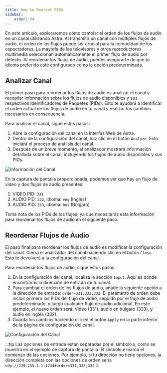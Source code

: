 ```yaml
---
title: How to Reorder PIDs
sidebar:
    order: 34
---
```


En este artículo, exploraremos cómo cambiar el orden de los flujos de audio en un canal utilizando Astra. Al transmitir un canal con múltiples flujos de audio, el orden de los flujos puede ser crucial para la comodidad de los espectadores. La mayoría de los televisores y otros reproductores multimedia seleccionan automáticamente el primer flujo de audio por defecto. Al reordenar los flujos de audio, puedes asegurarte de que tu idioma preferido esté configurado como la opción predeterminada.

## Analizar Canal

El primer paso para reordenar los flujos de audio es analizar el canal y recopilar información sobre los flujos de audio disponibles y sus respectivos Identificadores de Paquetes (PIDs). Esto te ayudará a identificar el orden actual de los flujos de audio en tu canal y realizar los cambios necesarios en consecuencia.

Para analizar el canal, sigue estos pasos:

1. Abre la configuración del canal en la Interfaz Web de Astra.
2. Dentro de la configuración del canal, haz clic en el botón `Analyze`. Esto iniciará el proceso de análisis del canal.
3. Después de un breve momento, el analizador mostrará información detallada sobre el canal, incluyendo los flujos de audio disponibles y sus PIDs.

![Información del Canal](https://cdn.cesbo.com/help/astra/processing/utilities/order/analyze.png)

En la captura de pantalla proporcionada, podemos ver que hay un flujo de video y dos flujos de audio presentes:

1. VIDEO PID: `331`
2. AUDIO PID: `332`, Idioma: `eng` (Inglés)
3. AUDIO PID: `333`, Idioma: `bul` (Búlgaro)

Toma nota de los PIDs de los flujos, ya que necesitarás esta información para reordenar los flujos de audio en el siguiente paso.

## Reordenar Flujos de Audio

El paso final para reordenar los flujos de audio es modificar la configuración del canal. Cierra el analizador del canal haciendo clic en el botón `Close`. Esto te devolverá a la configuración del canal.

Para reordenar los flujos de audio, sigue estos pasos:

1. En la configuración del canal, localiza la sección `Input`. Aquí es donde encontrarás la dirección de entrada de tu canal.
2. Para cambiar el orden de los flujos de audio, añade la siguiente opción a la dirección de entrada: `order=331,333,332`. El parámetro de orden debe incluir primero los PIDs del flujo de video, seguido por el flujo de audio predeterminado, y luego cualquier flujo de audio adicional. En este ejemplo, el nuevo orden será: Video (331), audio en búlgaro (333), y audio en inglés (332).
3. Guarda los cambios haciendo clic en el botón `Apply` en la parte inferior de la página de configuración del canal.

![Configuración del Canal](https://cdn.cesbo.com/help/astra/processing/utilities/order/channel-settings.png)

:::tip
Las opciones de entrada están separadas por el símbolo `&`, como se muestra en el ejemplo de captura de pantalla. El símbolo `#` marca el comienzo de las opciones. Por ejemplo, si tu dirección no tiene opciones, la dirección completa con las opciones de orden sería `udp://239.255.1.1:1234#order=331,333,332`
:::